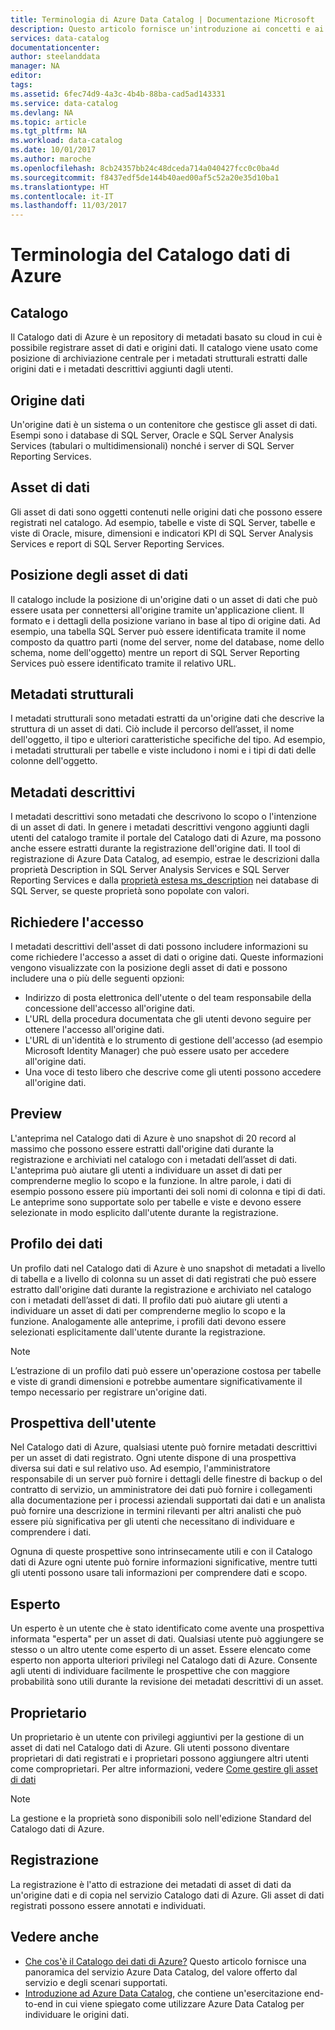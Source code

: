 ```yaml
---
title: Terminologia di Azure Data Catalog | Documentazione Microsoft
description: Questo articolo fornisce un'introduzione ai concetti e ai termini usati nella documentazione di Azure Data Catalog.
services: data-catalog
documentationcenter: 
author: steelanddata
manager: NA
editor: 
tags: 
ms.assetid: 6fec74d9-4a3c-4b4b-88ba-cad5ad143331
ms.service: data-catalog
ms.devlang: NA
ms.topic: article
ms.tgt_pltfrm: NA
ms.workload: data-catalog
ms.date: 10/01/2017
ms.author: maroche
ms.openlocfilehash: 8cb24357bb24c48dceda714a040427fcc0c0ba4d
ms.sourcegitcommit: f8437edf5de144b40aed00af5c52a20e35d10ba1
ms.translationtype: HT
ms.contentlocale: it-IT
ms.lasthandoff: 11/03/2017
---
```

# <a name="azure-data-catalog-terminology"></a>Terminologia del Catalogo dati di Azure
## <a name="catalog"></a>Catalogo
Il Catalogo dati di Azure è un repository di metadati basato su cloud in cui è possibile registrare asset di dati e origini dati. Il catalogo viene usato come posizione di archiviazione centrale per i metadati strutturali estratti dalle origini dati e i metadati descrittivi aggiunti dagli utenti.

## <a name="data-source"></a>Origine dati
Un'origine dati è un sistema o un contenitore che gestisce gli asset di dati. Esempi sono i database di SQL Server, Oracle e SQL Server Analysis Services (tabulari o multidimensionali) nonché i server di SQL Server Reporting Services.

## <a name="data-asset"></a>Asset di dati
Gli asset di dati sono oggetti contenuti nelle origini dati che possono essere registrati nel catalogo. Ad esempio, tabelle e viste di SQL Server, tabelle e viste di Oracle, misure, dimensioni e indicatori KPI di SQL Server Analysis Services e report di SQL Server Reporting Services.

## <a name="data-asset-location"></a>Posizione degli asset di dati
Il catalogo include la posizione di un'origine dati o un asset di dati che può essere usata per connettersi all'origine tramite un'applicazione client. Il formato e i dettagli della posizione variano in base al tipo di origine dati. Ad esempio, una tabella SQL Server può essere identificata tramite il nome composto da quattro parti (nome del server, nome del database, nome dello schema, nome dell'oggetto) mentre un report di SQL Server Reporting Services può essere identificato tramite il relativo URL.

## <a name="structural-metadata"></a>Metadati strutturali
I metadati strutturali sono metadati estratti da un'origine dati che descrive la struttura di un asset di dati. Ciò include il percorso dell’asset, il nome dell'oggetto, il tipo e ulteriori caratteristiche specifiche del tipo. Ad esempio, i metadati strutturali per tabelle e viste includono i nomi e i tipi di dati delle colonne dell'oggetto.

## <a name="descriptive-metadata"></a>Metadati descrittivi
I metadati descrittivi sono metadati che descrivono lo scopo o l'intenzione di un asset di dati. In genere i metadati descrittivi vengono aggiunti dagli utenti del catalogo tramite il portale del Catalogo dati di Azure, ma possono anche essere estratti durante la registrazione dell'origine dati. Il tool di registrazione di Azure Data Catalog, ad esempio, estrae le descrizioni dalla proprietà Description in SQL Server Analysis Services e SQL Server Reporting Services e dalla [proprietà estesa ms_description](https://technet.microsoft.com/library/ms190243.aspx) nei database di SQL Server, se queste proprietà sono popolate con valori.

## <a name="request-access"></a>Richiedere l'accesso
I metadati descrittivi dell'asset di dati possono includere informazioni su come richiedere l'accesso a asset di dati o origine dati. Queste informazioni vengono visualizzate con la posizione degli asset di dati e possono includere una o più delle seguenti opzioni:

* Indirizzo di posta elettronica dell'utente o del team responsabile della concessione dell'accesso all'origine dati.
* L'URL della procedura documentata che gli utenti devono seguire per ottenere l'accesso all'origine dati.
* L'URL di un'identità e lo strumento di gestione dell'accesso (ad esempio Microsoft Identity Manager) che può essere usato per accedere all'origine dati.
* Una voce di testo libero che descrive come gli utenti possono accedere all'origine dati.

## <a name="preview"></a>Preview
L'anteprima nel Catalogo dati di Azure è uno snapshot di 20 record al massimo che possono essere estratti dall'origine dati durante la registrazione e archiviati nel catalogo con i metadati dell’asset di dati. L'anteprima può aiutare gli utenti a individuare un asset di dati per comprenderne meglio lo scopo e la funzione. In altre parole, i dati di esempio possono essere più importanti dei soli nomi di colonna e tipi di dati.
Le anteprime sono supportate solo per tabelle e viste e devono essere selezionate in modo esplicito dall'utente durante la registrazione.

## <a name="data-profile"></a>Profilo dei dati
Un profilo dati nel Catalogo dati di Azure è uno snapshot di metadati a livello di tabella e a livello di colonna su un asset di dati registrati che può essere estratto dall'origine dati durante la registrazione e archiviato nel catalogo con i metadati dell’asset di dati. Il profilo dati può aiutare gli utenti a individuare un asset di dati per comprenderne meglio lo scopo e la funzione. Analogamente alle anteprime, i profili dati devono essere selezionati esplicitamente dall'utente durante la registrazione.

> [!NOTE]
> L’estrazione di un profilo dati può essere un'operazione costosa per tabelle e viste di grandi dimensioni e potrebbe aumentare significativamente il tempo necessario per registrare un'origine dati.
>
>

## <a name="user-perspective"></a>Prospettiva dell'utente
Nel Catalogo dati di Azure, qualsiasi utente può fornire metadati descrittivi per un asset di dati registrato. Ogni utente dispone di una prospettiva diversa sui dati e sul relativo uso. Ad esempio, l'amministratore responsabile di un server può fornire i dettagli delle finestre di backup o del contratto di servizio, un amministratore dei dati può fornire i collegamenti alla documentazione per i processi aziendali supportati dai dati e un analista può fornire una descrizione in termini rilevanti per altri analisti che può essere più significativa per gli utenti che necessitano di individuare e comprendere i dati.

Ognuna di queste prospettive sono intrinsecamente utili e con il Catalogo dati di Azure ogni utente può fornire informazioni significative, mentre tutti gli utenti possono usare tali informazioni per comprendere dati e scopo.

## <a name="expert"></a>Esperto
Un esperto è un utente che è stato identificato come avente una prospettiva informata "esperta" per un asset di dati. Qualsiasi utente può aggiungere se stesso o un altro utente come esperto di un asset. Essere elencato come esperto non apporta ulteriori privilegi nel Catalogo dati di Azure. Consente agli utenti di individuare facilmente le prospettive che con maggiore probabilità sono utili durante la revisione dei metadati descrittivi di un asset.

## <a name="owner"></a>Proprietario
Un proprietario è un utente con privilegi aggiuntivi per la gestione di un asset di dati nel Catalogo dati di Azure. Gli utenti possono diventare proprietari di dati registrati e i proprietari possono aggiungere altri utenti come comproprietari. Per altre informazioni, vedere [Come gestire gli asset di dati](data-catalog-how-to-manage.md)  

> [!NOTE]
> La gestione e la proprietà sono disponibili solo nell'edizione Standard del Catalogo dati di Azure.
>
>

## <a name="registration"></a>Registrazione
La registrazione è l'atto di estrazione dei metadati di asset di dati da un'origine dati e di copia nel servizio Catalogo dati di Azure. Gli asset di dati registrati possono essere annotati e individuati.

## <a name="see-also"></a>Vedere anche
* [Che cos'è il Catalogo dei dati di Azure?](data-catalog-what-is-data-catalog.md) Questo articolo fornisce una panoramica del servizio Azure Data Catalog, del valore offerto dal servizio e degli scenari supportati.
* [Introduzione ad Azure Data Catalog](data-catalog-get-started.md), che contiene un'esercitazione end-to-end in cui viene spiegato come utilizzare Azure Data Catalog per individuare le origini dati.  
